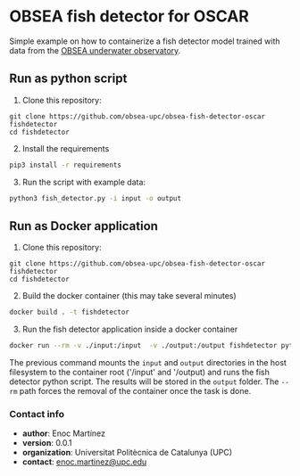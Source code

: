# OBSEA fish detector for OSCAR #

Simple example on how to containerize a fish detector model trained with data from the [OBSEA underwater observatory](https://obsea.es).

## Run as python script ##

1. Clone this repository:
```
git clone https://github.com/obsea-upc/obsea-fish-detector-oscar fishdetector
cd fishdetector
```
2. Install the requirements
```bash
pip3 install -r requirements
```

3. Run the script with example data:
```bash
python3 fish_detector.py -i input -o output
```

## Run as Docker application ##

1. Clone this repository:
```
git clone https://github.com/obsea-upc/obsea-fish-detector-oscar fishdetector
cd fishdetector
``` 

2. Build the docker container (this may take several minutes)
```bash
docker build . -t fishdetector
```

3. Run the fish detector application inside a docker container
```bash
docker run --rm -v ./input:/input  -v ./output:/output fishdetector python3 fish_detector.py -i /input -o /output
```

The previous command mounts the `input` and `output` directories in the host filesystem to the container root ('/input'  and '/output) and runs the fish detector python script. The results will be stored in the `output` folder. The `--rm` path forces the removal of the container once the task is done.

 

### Contact info ###
* **author**: Enoc Martínez  
* **version**: 0.0.1  
* **organization**: Universitat Politècnica de Catalunya (UPC)  
* **contact**: enoc.martinez@upc.edu